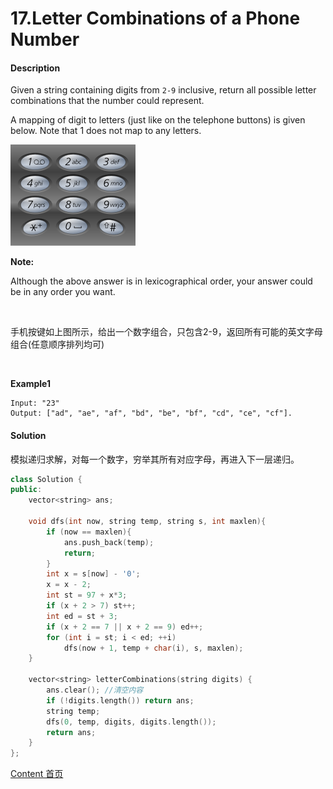 # 17.Letter Combinations of a Phone Number

#### Description

Given a string containing digits from `2-9` inclusive, return all possible letter combinations that the number could represent.

A mapping of digit to letters (just like on the telephone buttons) is given below. Note that 1 does not map to any letters.

![1](img/17_1.png)

**Note:**

Although the above answer is in lexicographical order, your answer could be in any order you want.

<br>

手机按键如上图所示，给出一个数字组合，只包含2-9，返回所有可能的英文字母组合(任意顺序排列均可)

<br>

**Example1**


```
Input: "23"
Output: ["ad", "ae", "af", "bd", "be", "bf", "cd", "ce", "cf"].
```



#### Solution

模拟递归求解，对每一个数字，穷举其所有对应字母，再进入下一层递归。

```c++
class Solution {
public:
    vector<string> ans;
    
    void dfs(int now, string temp, string s, int maxlen){
        if (now == maxlen){
            ans.push_back(temp);
            return;
        }
        int x = s[now] - '0';
        x = x - 2;
        int st = 97 + x*3;
        if (x + 2 > 7) st++;
        int ed = st + 3;
        if (x + 2 == 7 || x + 2 == 9) ed++;
        for (int i = st; i < ed; ++i)
            dfs(now + 1, temp + char(i), s, maxlen);
    }
    
    vector<string> letterCombinations(string digits) {
        ans.clear(); //清空内容
        if (!digits.length()) return ans;
        string temp;
        dfs(0, temp, digits, digits.length());
        return ans;
    }
};
```



[Content   首页](../README.md)

